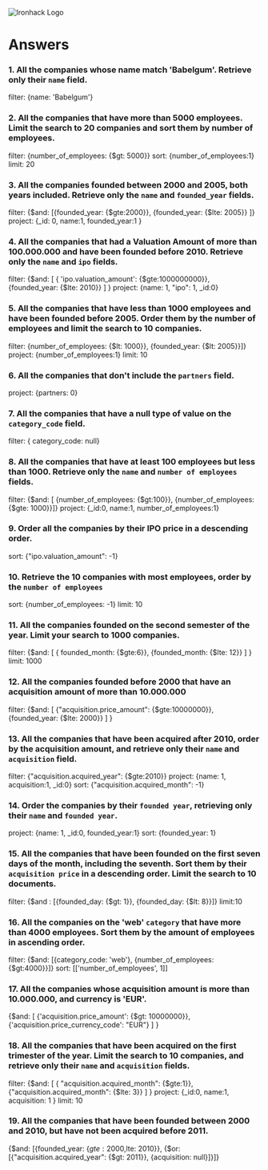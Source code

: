 ![Ironhack Logo](https://i.imgur.com/1QgrNNw.png)

# Answers

### 1. All the companies whose name match 'Babelgum'. Retrieve only their `name` field.

<!-- Your Code Goes Here -->

filter: {name: 'Babelgum'} 

### 2. All the companies that have more than 5000 employees. Limit the search to 20 companies and sort them by **number of employees**.

<!-- Your Code Goes Here -->

filter: {number_of_employees: {$gt: 5000}}
sort: {number_of_employees:1}
limit: 20

### 3. All the companies founded between 2000 and 2005, both years included. Retrieve only the `name` and `founded_year` fields.

<!-- Your Code Goes Here -->

filter: {$and: [{founded_year: {$gte:2000}}, {founded_year: {$lte: 2005}} ]}
project: {_id: 0, name:1, founded_year:1 }


### 4. All the companies that had a Valuation Amount of more than 100.000.000 and have been founded before 2010. Retrieve only the `name` and `ipo` fields.

<!-- Your Code Goes Here -->

filter: {$and: [ { 'ipo.valuation_amount': {$gte:1000000000}}, {founded_year: {$lte: 2010}} ] }
project: {name: 1, "ipo": 1, _id:0}

### 5. All the companies that have less than 1000 employees and have been founded before 2005. Order them by the number of employees and limit the search to 10 companies.

<!-- Your Code Goes Here -->
filter: {number_of_employees: {$lt: 1000}}, {founded_year: {$lt: 2005}}]}
project: {number_of_employees:1}
limit: 10


### 6. All the companies that don't include the `partners` field.

<!-- Your Code Goes Here -->
project: {partners: 0}


### 7. All the companies that have a null type of value on the `category_code` field.

<!-- Your Code Goes Here -->
filter: { category_code: null}

### 8. All the companies that have at least 100 employees but less than 1000. Retrieve only the `name` and `number of employees` fields.

<!-- Your Code Goes Here -->
filter: {$and: [ {number_of_employees: {$gt:100}}, {number_of_employees: {$gte: 1000}}]}
project: {_id:0, name:1, number_of_employees:1}

### 9. Order all the companies by their IPO price in a descending order.

<!-- Your Code Goes Here -->

sort: {"ipo.valuation_amount": -1}

### 10. Retrieve the 10 companies with most employees, order by the `number of employees`

<!-- Your Code Goes Here -->
sort: {number_of_employees: -1}
limit: 10

### 11. All the companies founded on the second semester of the year. Limit your search to 1000 companies.

<!-- Your Code Goes Here -->
filter: {$and: [ { founded_month: {$gte:6}}, {founded_month: {$lte: 12}} ] }
limit: 1000

### 12. All the companies founded before 2000 that have an acquisition amount of more than 10.000.000

<!-- Your Code Goes Here -->
filter: {$and: [ {"acquisition.price_amount": {$gte:10000000}}, {founded_year: {$lte: 2000}} ] }

### 13. All the companies that have been acquired after 2010, order by the acquisition amount, and retrieve only their `name` and `acquisition` field.

<!-- Your Code Goes Here -->
filter:  {"acquisition.acquired_year": {$gte:2010}}
project: {name: 1, acquisition:1, _id:0}
sort: {"acquisition.acquired_month": -1}

### 14. Order the companies by their `founded year`, retrieving only their `name` and `founded year`.

<!-- Your Code Goes Here -->
project: {name: 1, _id:0, founded_year:1}
sort: {founded_year: 1}

### 15. All the companies that have been founded on the first seven days of the month, including the seventh. Sort them by their `acquisition price` in a descending order. Limit the search to 10 documents.

<!-- Your Code Goes Here -->
filter: {$and : [{founded_day: {$gt: 1}}, {founded_day: {$lt: 8}}]}
limit:10

### 16. All the companies on the 'web' `category` that have more than 4000 employees. Sort them by the amount of employees in ascending order.

<!-- Your Code Goes Here -->

filter: {$and: [{category_code: 'web'}, {number_of_employees: {$gt:4000}}]}
sort: [['number_of_employees', 1]]

### 17. All the companies whose acquisition amount is more than 10.000.000, and currency is 'EUR'.

<!-- Your Code Goes Here -->
 {$and: [ {'acquisition.price_amount': {$gt: 10000000}},{'acquisition.price_currency_code': "EUR"} ] }

### 18. All the companies that have been acquired on the first trimester of the year. Limit the search to 10 companies, and retrieve only their `name` and `acquisition` fields.

<!-- Your Code Goes Here -->
filter: {$and: [ { "acquisition.acquired_month": {$gte:1}}, {"acquisition.acquired_month": {$lte: 3}} ] }
project: {_id:0, name:1, acquisition: 1 }
limit: 10

### 19. All the companies that have been founded between 2000 and 2010, but have not been acquired before 2011.

<!-- Your Code Goes Here -->
{$and: [{founded_year: {$gte: 2000,$lte: 2010}}, {$or: [{"acquisition.acquired_year": {$gt: 2011}}, {acquisition: null}]}]}